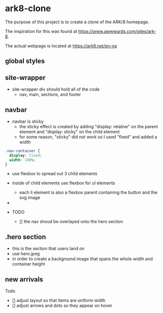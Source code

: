 # ark8-clone

The purpose of this project is to create a clone of the ARK/8 homepage.

The inspiration for this was found at https://www.awwwards.com/sites/ark-8.

The actual webpage is located at https://ark8.net/en-na

## global styles

## site-wrapper

- site-wrapper div should hold all of the code
  - nav, main, sections, and footer

## navbar

- navbar is sticky
  - the sticky effect is created by adding "display: relative" on the parent element and "display: sticky" on the child element
  - for some reason, "sticky" did not work so I used "fixed" and added a width

```css
.nav-container {
  display: fixed;
  width: 100%;
}
```

- use flexbox to spread out 3 child elements
- inside of child elements use flexbox for ul elements

  - each li element is also a flexbox parent containing the button and the svg image

-

- TODO
  - [] the nav shoud be overlayed onto the hero section

## .hero section

- this is the section that users land on
- use hero.jpeg
- in order to create a background image that spans the whole width and container height

## new arrivals

Todo

- [] adjust layout so that items are uniform width
- [] adjust arrows and dots so they appear on hover
